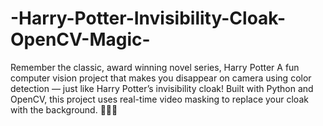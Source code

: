 # -Harry-Potter-Invisibility-Cloak-OpenCV-Magic-
Remember the classic, award winning novel series, Harry Potter
A fun computer vision project that makes you disappear on camera using color detection — just like Harry Potter’s invisibility cloak! Built with Python and OpenCV, this project uses real-time video masking to replace your cloak with the background. 🧙‍♂️✨
